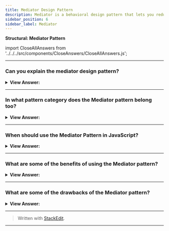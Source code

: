 ```yaml
---
title: Mediator Design Pattern
description: Mediator is a behavioral design pattern that lets you reduce chaotic dependencies between objects. The pattern restricts direct communications between the objects and forces them to collaborate only via a mediator object.
sidebar_position: 6
sidebar_label: Mediator
---
```


**Structural: Mediator Pattern**

import CloseAllAnswers from '../../../src/components/CloseAnswers/CloseAllAnswers.js';

<CloseAllAnswers />

---

### Can you explain the mediator design pattern?

<details className='answer'>
  <summary>
    <strong>View Answer:</strong>
  </summary>
  <div>
    <div>
      <strong>Interview Response:</strong> The Mediator Pattern is a design pattern that allows one object to notify a set of other objects when an event/action occurs. The difference between the Mediator and Observer patterns are that the Mediator pattern allows one object to be notified of events that occur in other objects, while the Observer pattern allows one object to subscribe to multiple events that occur in other objects.
<br/>
    </div>    
    <div>
</div><br />
  <div><strong className="codeExample">Code Example:</strong><br /><br />

<img src="/img/javascript-mediator.jpg
" /><br /><br />

**The objects participating in this pattern are:**

**Mediator** -- In example code: _Chatroom_

- defines an interface for communicating with Colleague objects
- maintains references to Colleague objects
- manages central control over operations

**Colleagues** -- In example code: _Participants_

- objects that are being mediated by the Mediator
- each instance maintains a reference to the Mediator

<br/>

```js
let Participant = function (name) {
  this.name = name;
  this.chatroom = null;
};

Participant.prototype = {
  send: function (message, to) {
    this.chatroom.send(message, this, to);
  },
  receive: function (message, from) {
    console.log(from.name + ' to ' + this.name + ': ' + message);
  },
};

let Chatroom = function () {
  let participants = {};

  return {
    register: function (participant) {
      participants[participant.name] = participant;
      participant.chatroom = this;
    },

    send: function (message, from, to) {
      if (to) {
        // single message
        to.receive(message, from);
      } else {
        // broadcast message
        for (key in participants) {
          if (participants[key] !== from) {
            participants[key].receive(message, from);
          }
        }
      }
    },
  };
};

function run() {
  let yoko = new Participant('Yoko');
  let john = new Participant('John');
  let paul = new Participant('Paul');
  let ringo = new Participant('Ringo');

  let chatroom = new Chatroom();
  chatroom.register(yoko);
  chatroom.register(john);
  chatroom.register(paul);
  chatroom.register(ringo);

  yoko.send('All you need is love.');
  yoko.send('I love you John.');
  john.send('Hey, no need to broadcast', yoko);
  paul.send('Ha, I heard that!');
  ringo.send('Paul, what do you think?', paul);
}

run();

/*

Output:

Yoko to John: All you need is love.
Yoko to Paul: All you need is love.
Yoko to Ringo: All you need is love.
Yoko to John: I love you John.
Yoko to Paul: I love you John.
Yoko to Ringo: I love you John.
John to Yoko: Hey, no need to broadcast
Paul to Yoko: Ha, I heard that!
Paul to John: Ha, I heard that!
Paul to Ringo: Ha, I heard that!
Ringo to Paul: Paul, what do you think?

*/
```

</div>
 </div>

</details>

---

### In what pattern category does the Mediator pattern belong too?

<details>
  <summary>
    <strong>View Answer:</strong>
  </summary>
  <div>
    <div>
      <strong>Interview Response:</strong> The Mediator pattern belongs to the Behavioral design pattern category.
    </div>
  </div>
</details>

---

### When should use the Mediator Pattern in JavaScript?

<details>
  <summary>
    <strong>View Answer:</strong>
  </summary>
  <div>
    <div>
      <strong>Interview Response:</strong> It can be used:
    </div><br/>

- If your system has multiple parts that need to communicate.
- To avoid tight coupling of objects in a system with a lot of objects.
- To improve code readability.
- To make code easier to maintain.
- If communication between objects becomes complex and hinders the reusability of code.

<br />
  </div>
</details>

---

### What are some of the benefits of using the Mediator pattern?

<details>
  <summary>
    <strong>View Answer:</strong>
  </summary>
  <div>
    <div>
      <strong>Interview Response:</strong> Benefits of the Mediator Pattern
    </div>
    <br />
    <div></div>

- Single Responsibility Principle. You can extract the communications between various components into a single place, making it easier to comprehend and maintain.
- Open/Closed Principle. You can introduce new mediators without having to change the actual components.
- You can reduce coupling between various components of a program.
- You can reuse individual components more easily.

<br />
  </div>
</details>

---

### What are some of the drawbacks of the Mediator pattern?

<details>
  <summary>
    <strong>View Answer:</strong>
  </summary>
  <div>
    <div>
      <strong>Interview Response:</strong> Drawbacks of the Iterator Pattern.
    </div>
    <br />
    <div></div>

- Over time a mediator can evolve into a God Object.

<br />
  </div>
</details>

---

> Written with [StackEdit](https://stackedit.io/).

---

